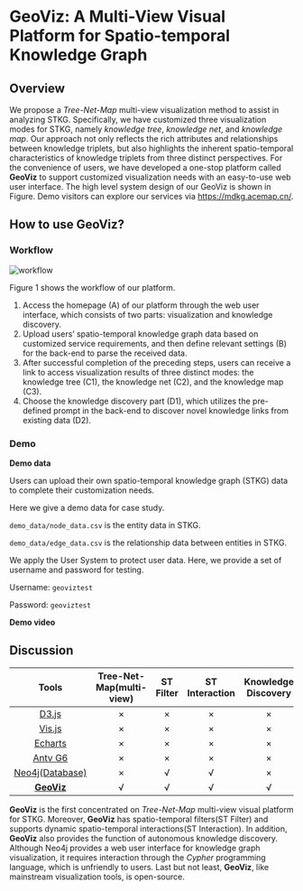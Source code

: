 # GeoViz: A Multi-View Visual Platform for Spatio-temporal Knowledge Graph
## Overview

We propose a *Tree-Net-Map* multi-view visualization method to assist in analyzing STKG. Specifically, we have customized three visualization modes for STKG, namely *knowledge tree*, *knowledge net*, and *knowledge map*. Our approach not only reflects the rich attributes and relationships between knowledge triplets, but also highlights the inherent spatio-temporal characteristics of knowledge triplets from three distinct perspectives. For the convenience of users, we have developed a one-stop platform called **GeoViz** to support customized visualization needs with an easy-to-use web user interface. The high level system design of our GeoViz is shown in Figure. Demo visitors can explore our services via https://mdkg.acemap.cn/.

## How to use GeoViz?

### Workflow

![workflow](https://github.com/JeremyChou28/GeoViz/blob/main/workflow.jpg)

Figure 1 shows the workflow of our platform.

1. Access the homepage (A) of our platform through the web user interface, which consists of two parts: visualization and knowledge discovery.
2. Upload users’ spatio-temporal knowledge graph data based on customized service requirements, and then define relevant settings (B) for the back-end to parse the received data.
3. After successful completion of the preceding steps, users can receive a link to access visualization results of three distinct modes: the knowledge tree (C1), the knowledge net (C2), and the knowledge map (C3).
4. Choose the knowledge discovery part (D1), which utilizes the pre-defined prompt in the back-end to discover novel knowledge links from existing data (D2).

### Demo

**Demo data**

Users can upload their own spatio-temporal knowledge graph (STKG) data to complete their customization needs.

Here we give a demo data for case study.

`demo_data/node_data.csv` is the entity data in STKG.

`demo_data/edge_data.csv` is the relationship data between entities in STKG.

We apply the User System to protect user data. Here, we provide a set of username and password for testing.

Username: `geoviztest`

Password: `geoviztest`

**Demo video**



## Discussion

|                        Tools                        | Tree-Net-Map(multi-view) | ST Filter | ST Interaction | Knowledge Discovery | Open Source |
| :-------------------------------------------------: | :----------------------: | :-------: | :------------: | :-----------------: | :---------: |
|             [D3.js](https://d3js.org/)              |            ×             |     ×     |       ×        |          ×          |      √      |
|            [Vis.js](https://visjs.org/)             |            ×             |     ×     |       ×        |          ×          |      √      |
| [Echarts](https://echarts.apache.org/zh/index.html) |            ×             |     ×     |       ×        |          ×          |      √      |
|       [Antv G6](https://antv-g6.gitee.io/zh/)       |            ×             |     ×     |       ×        |          ×          |      √      |
|        [Neo4j(Database)](https://neo4j.com/)        |            ×             |     √     |       √        |          ×          |      √      |
|        **[GeoViz](https://mdkg.acemap.cn/)**        |            √             |     √     |       √        |          √          |      √      |

**GeoViz** is the first concentrated on *Tree-Net-Map* multi-view visual platform for STKG. Moreover, **GeoViz** has spatio-temporal
filters(ST Filter) and supports dynamic spatio-temporal interactions(ST Interaction). In addition, **GeoViz** also provides the function of autonomous knowledge discovery. Although Neo4j provides a web user interface for knowledge graph visualization, it requires interaction through the *Cypher* programming language, which is unfriendly to users. Last but not least, **GeoViz**, like mainstream visualization tools, is open-source.